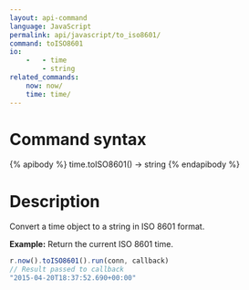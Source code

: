 ```yaml
---
layout: api-command
language: JavaScript
permalink: api/javascript/to_iso8601/
command: toISO8601
io:
    -   - time
        - string
related_commands:
    now: now/
    time: time/
---
```


# Command syntax #

{% apibody %}
time.toISO8601() &rarr; string
{% endapibody %}

# Description #

Convert a time object to a string in ISO 8601 format.

__Example:__ Return the current ISO 8601 time.

```js
r.now().toISO8601().run(conn, callback)
// Result passed to callback
"2015-04-20T18:37:52.690+00:00"
```

